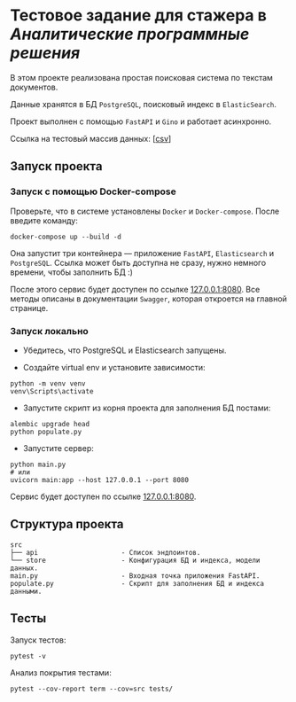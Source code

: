 # Тестовое задание для стажера в *Аналитические программные решения*

В этом проекте реализована простая поисковая система по текстам документов. 

Данные хранятся в БД `PostgreSQL`, поисковый индекс в `ElasticSearch`.

Проект выполнен с помощью `FastAPI` и `Gino` и работает асинхронно.

Ссылка на тестовый массив данных: [[csv](https://api.onedrive.com/v1.0/shares/u!aHR0cHM6Ly8xZHJ2Lm1zL3UvcyFBdldqdXEtLW5zblNrYW8yUzVzMnpUTHpNMHBweHc_ZT1RQnJIMGQ/root/content)]

## Запуск проекта

### Запуск с помощью Docker-compose

Проверьте, что в системе установлены `Docker` и `Docker-compose`. После введите команду:
```
docker-compose up --build -d
```

Она запустит три контейнера — приложение `FastAPI`, `Elasticsearch` и `PostgreSQL`.
Ссылка может быть доступна не сразу, нужно немного времени, чтобы заполнить БД :)

После этого сервис будет доступен по ссылке [127.0.0.1:8080](http://127.0.0.1:8080).
Все методы описаны в документации `Swagger`, которая откроется на главной странице.

### Запуск локально

+ Убедитесь, что PostgreSQL и Elasticsearch запущены.

+ Создайте virtual env и установите зависимости:
```
python -m venv venv
venv\Scripts\activate
```

+ Запустите скрипт из корня проекта для заполнения БД постами: 

```
alembic upgrade head
python populate.py
```

+ Запустите сервер:

```
python main.py
# или
uvicorn main:app --host 127.0.0.1 --port 8080
```

Сервис будет доступен по ссылке [127.0.0.1:8080](http://127.0.0.1:8080).

## Структура проекта

```
src
├── api                     - Список эндпоинтов.
└── store                   - Конфигурация БД и индекса, модели данных.
main.py                     - Входная точка приложения FastAPI.
populate.py                 - Скрипт для заполнения БД и индекса данными.
```

## Тесты

Запуск тестов:

```
pytest -v
```

Анализ покрытия тестами:

```
pytest --cov-report term --cov=src tests/
```
